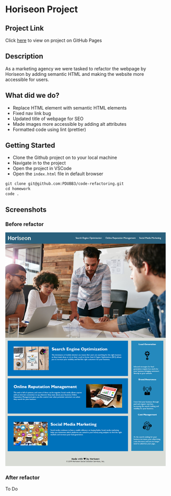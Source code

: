 # Horiseon Project

## Project Link

Click [here]() to view on project on GitHub Pages

## Description

As a marketing agency we were tasked to refactor the webpage by Horiseon by adding semantic HTML and making the website more accessible for users.

## What did we do?

- Replace HTML element with semantic HTML elements
- Fixed nav link bug
- Updated title of webpage for SEO
- Made images more accessible by adding alt attributes
- Formatted code using lint (prettier)

## Getting Started

- Clone the Github project on to your local machine
- Navigate in to the project
- Open the project in VSCode
- Open the `index.html` file in default browser

```
git clone git@github.com:PDUBB3/code-refactoring.git
cd homework
code .
```

## Screenshots

### Before refactor

![image before refactor](./assets/images/Before-refactoring-screenshot.png "before refactoring screenshot")

### After refactor

To Do
